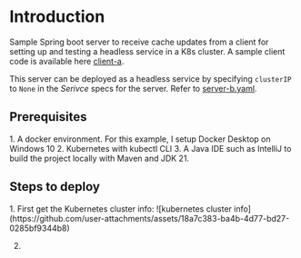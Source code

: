 <h1>Introduction</h1>

Sample Spring boot server to receive cache updates from a client for setting up and testing a headless service in a K8s cluster. A sample client code is available here [client-a][1].

This server can be deployed as a headless service by specifying `clusterIP` to `None` in the _Serivce_ specs for the server. Refer to [server-b.yaml][2]. 

<h2>Prerequisites</h2>
1. A docker environment. For this example, I setup Docker Desktop on Windows 10
2. Kubernetes with kubectl CLI
3. A Java IDE such as IntelliJ to build the project locally with Maven and JDK 21.

<h2>Steps to deploy</h2>
1. First get the Kubernetes cluster info: ![kubernetes cluster info](https://github.com/user-attachments/assets/18a7c383-ba4b-4d77-bd27-0285bf9344b8)
   
2. 


[1]: https://github.com/Kubelix/client-a
[2]: https://github.com/Kubelix/server-b/blob/master/deployment/server-b.yaml

